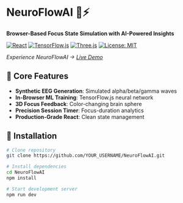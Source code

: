 # NeuroFlowAI 🧠⚡  
**Browser-Based Focus State Simulation with AI-Powered Insights**

[![React](https://img.shields.io/badge/React-20232A?logo=react&logoColor=61DAFB)](https://reactjs.org/)
[![TensorFlow.js](https://img.shields.io/badge/TensorFlow.js-FF6F00?logo=tensorflow&logoColor=white)](https://www.tensorflow.org/js)
[![Three.js](https://img.shields.io/badge/Three.js-000000?logo=three.js&logoColor=white)](https://threejs.org/)
[![License: MIT](https://img.shields.io/badge/License-MIT-yellow.svg)](https://opensource.org/licenses/MIT)

  <em>Experience NeuroFlowAI → [Live Demo](https://neuro-flow-ai-git-main-eduardo-j-morales-projects.vercel.app/)</em>

## 🧬 Core Features
- **Synthetic EEG Generation**: Simulated alpha/beta/gamma waves
- **In-Browser ML Training**: TensorFlow.js neural network
- **3D Focus Feedback**: Color-changing brain sphere
- **Precision Session Timer**: Focus-duration analytics
- **Production-Grade React**: Clean state management
  
## 🚀 Installation
```bash
# Clone repository
git clone https://github.com/YOUR_USERNAME/NeuroFlowAI.git

# Install dependencies
cd NeuroFlowAI
npm install

# Start development server
npm run dev

